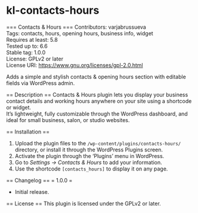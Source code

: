 # kl-contacts-hours
=== Contacts & Hours ===
Contributors: varjabrussueva  
Tags: contacts, hours, opening hours, business info, widget  
Requires at least: 5.8  
Tested up to: 6.6  
Stable tag: 1.0.0  
License: GPLv2 or later  
License URI: https://www.gnu.org/licenses/gpl-2.0.html  

Adds a simple and stylish contacts & opening hours section with editable fields via WordPress admin.

== Description ==
Contacts & Hours plugin lets you display your business contact details and working hours anywhere on your site using a shortcode or widget.  
It’s lightweight, fully customizable through the WordPress dashboard, and ideal for small business, salon, or studio websites.

== Installation ==
1. Upload the plugin files to the `/wp-content/plugins/contacts-hours/` directory, or install it through the WordPress Plugins screen.  
2. Activate the plugin through the ‘Plugins’ menu in WordPress.  
3. Go to *Settings → Contacts & Hours* to add your information.  
4. Use the shortcode `[contacts_hours]` to display it on any page.

== Changelog ==
= 1.0.0 =
* Initial release.

== License ==
This plugin is licensed under the GPLv2 or later.
